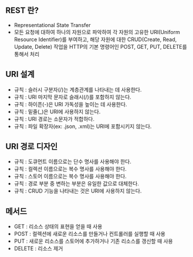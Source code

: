 ## REST 란?

-  Representational State Transfer
- 모든 요청에 대하여 하나의 자원으로 파악하여 각 자원의 고유한 URI(Uniform Resource Identifier)를 부여하고, 해당 자원에 대한 CRUD(Create, Read, Update, Delete) 작업을 HTTP의 기본 명령어인 POST, GET, PUT, DELETE를 통해서 처리

## URI 설계

- 규칙 : 슬러시 구분자(/)는 계층관계를 나타내는 데 사용한다.
- 규칙 : URI 마지막 문자로 슬래시(/)를 포함하지 않는다.
- 규칙 : 하이픈(-)은 URI 가독성을 높이는 데 사용한다.
- 규칙 : 밑줄(_)은 URI에 사용하지 않는다.
- 규칙 : URI 경로는 소문자가 적합하다.
- 규칙 : 파일 확장자(ex: .json, .xml)는 URI에 포함시키지 않는다.

## URI 경로 디자인
- 규칙 : 도큐먼트 이름으로는 단수 명사를 사용해야 한다.
- 규칙 : 컬렉션 이름으로는 복수 명사를 사용해야 한다.
- 규칙 : 스토어 이름으로는 복수 명사를 사용해야 한다.
- 규칙 : 경로 부분 중 변하는 부분은 유일한 값으로 대체한다.
- 규칙 : CRUD 기능을 나타내는 것은 URI에 사용하지 않는다.

## 메서드

- GET : 리소스 상태의 표현을 얻을 때 사용
- POST : 컬렉션에 새로운 리소스를 만들거나 컨트롤러를 실행할 때 사용
- PUT : 새로운 리소스를 스토어에 추가하거나 기존 리소스를 갱신할 때 사용
- DELETE : 리소스 제거
